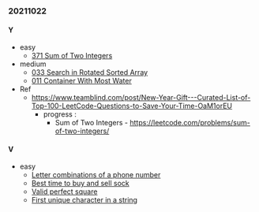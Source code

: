### 20211022

#### Y
- easy
  - [371 Sum of Two Integers](https://leetcode.com/problems/sum-of-two-integers/)
- medium
  - [033 Search in Rotated Sorted Array](https://leetcode.com/problems/search-in-rotated-sorted-array/)
  - [011 Container With Most Water](https://leetcode.com/problems/container-with-most-water/)
- Ref
  - https://www.teamblind.com/post/New-Year-Gift---Curated-List-of-Top-100-LeetCode-Questions-to-Save-Your-Time-OaM1orEU
    - progress :
      - Sum of Two Integers - https://leetcode.com/problems/sum-of-two-integers/

#### V
- easy
  - [Letter combinations of a phone number](https://leetcode.com/problems/letter-combinations-of-a-phone-number/)
  - [Best time to buy and sell sock](https://leetcode.com/problems/best-time-to-buy-and-sell-stock/)
  - [Valid perfect square](https://leetcode.com/problems/valid-perfect-square/)
  - [First unique character in a string](https://leetcode.com/problems/first-unique-character-in-a-string/)
